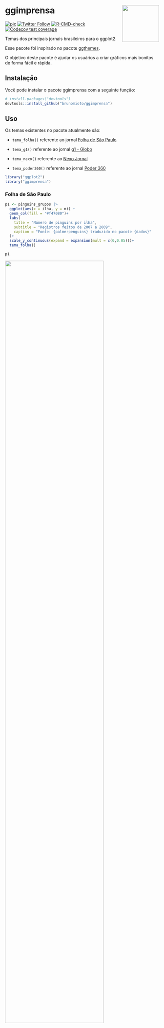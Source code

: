 
<!-- README.md is generated from README.Rmd. Please edit that file -->

# **ggimprensa** <img src="man/figures/logo.png" align="right" height="120" />

<!-- badges: start -->

[![pix](https://img.shields.io/badge/Apoie%20com-PIX-brightgreen)](https://www.brunomioto.com.br/pix)
[![Twitter
Follow](https://img.shields.io/twitter/follow/BrunoHMioto?color=%2315202B&label=Seguir%20%40BrunoHMioto&style=social)](https://twitter.com/BrunoHMioto)
[![R-CMD-check](https://github.com/brunomioto/ggimprensa/workflows/R-CMD-check/badge.svg)](https://github.com/brunomioto/ggimprensa/actions)
[![Codecov test
coverage](https://codecov.io/gh/brunomioto/ggimprensa/branch/master/graph/badge.svg)](https://app.codecov.io/gh/brunomioto/ggimprensa?branch=master)
<!-- badges: end -->

Temas dos principais jornais brasileiros para o ggplot2.

Esse pacote foi inspirado no pacote
[ggthemes](https://github.com/jrnold/ggthemes).

O objetivo deste pacote é ajudar os usuários a criar gráficos mais
bonitos de forma fácil e rápida.

## Instalação

Você pode instalar o pacote ggimprensa com a seguinte função:

``` r
# install.packages("devtools")
devtools::install_github("brunomioto/ggimprensa")
```

## Uso

Os temas existentes no pacote atualmente são:

- `tema_folha()` referente ao jornal [Folha de São
  Paulo](https://www.folha.uol.com.br/)

- `tema_g1()` referente ao jornal [g1 - Globo](https://g1.globo.com/)

- `tema_nexo()` referente ao [Nexo
  Jornal](https://www.nexojornal.com.br/)

- `tema_poder360()` referente ao jornal [Poder
  360](https://www.poder360.com.br/)

``` r
library("ggplot2")
library("ggimprensa")
```

### Folha de São Paulo

``` r
p1 <- pinguins_grupos |> 
  ggplot(aes(x = ilha, y = n)) +
  geom_col(fill = "#f47080")+
  labs(
    title = "Número de pinguins por ilha",
    subtitle = "Registros feitos de 2007 a 2009",
    caption = "Fonte: {palmerpenguins} traduzido no pacote {dados}"
  )+
  scale_y_continuous(expand = expansion(mult = c(0,0.05)))+
  tema_folha()

p1
```

<img src="man/figures/README-exemplo_folha-1.png" width="80%" />

#### Paleta de cores - Folha de São Paulo

Para a Folha, também é possível colorir os gráficos com a paleta de
cores do jornal. Para isso, utilize a função `scale_fill_folha()` para
preenchimentos e `scale_color_folha()` para contornos.

``` r
p1_paleta <- pinguins |> 
  group_by(especie, ilha) |> 
  count() |> 
  ggplot(aes(x = ilha, y = n)) +
  geom_col(aes(fill = especie))+
  labs(
    title = "Número de pinguins por ilha",
    subtitle = "Registros feitos de 2007 a 2009",
    caption = "Fonte: {palmerpenguins} traduzido no pacote {dados}"
  )+
  scale_y_continuous(expand = expansion(mult = c(0,0.05)))+
  scale_fill_folha()+
  tema_folha()

p1_paleta
```

<img src="man/figures/README-paleta_folha-1.png" width="80%" />

### G1

``` r
p2 <-  pinguins_grupos |> 
  ggplot(aes(x = ilha, y = n)) +
  geom_col(fill = "#c6160d")+
  labs(
    title = "Número de pinguins por ilha",
    subtitle = "Registros feitos de 2007 a 2009",
    caption = "Fonte: {palmerpenguins} traduzido no pacote {dados}"
  )+
  scale_y_continuous(expand = expansion(mult = c(0,0.05)))+
  tema_g1()

p2
```

<img src="man/figures/README-exemplo_g1-1.png" width="80%" />

### Nexo

``` r
p3 <-  pinguins_grupos |> 
  ggplot(aes(x = ilha, y = n)) +
  geom_col(fill = "#15c5ce")+
  labs(
    title = "Número de pinguins por ilha",
    subtitle = "Registros feitos de 2007 a 2009",
    caption = "Fonte: {palmerpenguins} traduzido no pacote {dados}"
  )+
  scale_y_continuous(expand = expansion(mult = c(0,0.05)))+
  tema_nexo()

p3
```

<img src="man/figures/README-exemplo_nexo-1.png" width="80%" />

### Poder 360

``` r
p4 <-  pinguins_grupos |> 
  ggplot(aes(x = ilha, y = n)) +
  geom_col(fill = "#fd541e")+
  labs(
    title = "Número de pinguins por ilha",
    subtitle = "Registros feitos de 2007 a 2009",
    caption = "Fonte: {palmerpenguins} traduzido no pacote {dados}"
  )+
  scale_y_continuous(expand = expansion(mult = c(0,0.05)))+
  tema_poder360()

p4
```

<img src="man/figures/README-exemplo_poder360-1.png" width="80%" />

Caso queira adicionar a faixa superior ao gráfico, utilize a função
`linha_poder360()`

``` r
linha_poder360(p4)
```

<img src="man/figures/README-linha-1.png" width="80%" />

## Sobre fake news

Todos sabemos que as **fake news** são um problema nos dias de hoje, e
alguns podem levantar o (válido) ponto sobre este pacote contribuir com
isso. No entanto, alguns pontos devem ser levados em consideração:

- O pacote [ggthemes](https://github.com/jrnold/ggthemes) já existe há
  um bom tempo, com temas dos principais jornais do mundo.

- Para criar uma notícia falsa, é muito mais simples criar uma montagem
  com o tema dos gráficos do que programar com ggplot2. Além disso,
  sabemos que uma simples montagem já é mais que o suficiente para uma
  notícia falsa circular.

- O **objetivo** principal deste pacote é ajudar os usuários a criar
  gráficos mais bonitos de forma fácil e rápida. Não são todos os
  usuários que sabem quais as melhores práticas de visualização de
  dados, mas reconhecem que alguns jornais brasileiros fazem um ótimo
  trabalho e podem utilizar isso como um ponto de partida.

## Melhorias e sugestões

Tem alguma ideia para o pacote ou sugestão de como posso melhorá-lo?
Crie uma nova [issue](https://github.com/brunomioto/ggimprensa/issues)
para que eu possa ajudar!

## Créditos

Esse pacote foi criado por [Bruno
Mioto](https://twitter.com/BrunoHMioto)

A hex logo foi criada por [Ícaro
Bernardes](https://twitter.com/IcaroBSC)
